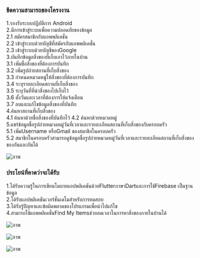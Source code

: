 ### ขีดความสามารถของโครงงาน
1.รองรับระบบปฏิบัติการ Android  
2.มีการเข้าสู่ระบบเพื่อความปลอดภัยของข้อมูล  
2.1 สมัครสมาชิกกับแอพพลิเคชั่น  
2.2 เข้าสู่ระบบด้วยบัญชีที่สมัครกับแอพพลิเคชั่น  
2.3 เข้าสู่ระบบด้วยบัญชีของGoogle  
3.บันทึกข้อมูลสิ่งของที่เก็บเอาไว้ภายในบ้าน  
3.1 เพิ่มชื่อสิ่งของที่ต้องการบันทึก  
3.2 เพิ่มรูปถ่ายสถานที่เก็บสิ่งของ  
3.3 กําหนดหมวดหมู่ให้สิ่งของที่ต้องการบันทึก  
3.4 ระบุรายละเอียดสถานที่เก็บสิ่งของ  
3.5 ระบุวันที่ที่นําสิ่งของไปเก็บไว้  
3.6 ตั้งวันและเวลาที่ต้องการให้แจ้งเตือน  
3.7 ลบและแก้ไขข้อมูลสิ่งของที่บันทึก  
4.ค้นหาสถานที่เก็บสิ่งของ  
4.1 ค้นหาด้วยชื่อสิ่งของที่บันทึกไว้ 
4.2 ค้นหาด้วยหมวดหมู่  
5.แชร์ข้อมูลชื่อรูปถ่ายหมวดหมู่วันที่เวลาและรายละเอียดสถานที่เก็บสิ่งของกับครอบครัว  
5.1 เพิ่มUsername หรือGmail ของสมาชิกในครอบครัว  
5.2 สมาชิกในครอบครัวสามารถดูข้อมูลชื่อรูปถ่ายหมวดหมู่วันที่เวลาและรายละเอียดสถานที่เก็บสิ่งของของกันและกันได้

![ภาพ](https://user-images.githubusercontent.com/115066278/196631029-4acc1134-0275-439a-a19a-d20e33663c4d.png)  
### ประโยน์ที่คาดว่าจะได้รับ
1.ได้รับความรู้ในการเขียนโมบายแอปพลิเคชันด้วยFlutterภาษาDartและการใช้Firebase เป็นฐานข้อมูล  
2.ได้รับแอปพลิเคชันเวอร์ชั่นเดโมสําหรับการทดสอบ  
3.ได้รับรู้ปัญหาและข้อผิดพลาดของโปรแกรมเพื่อนําไปแก้ไข  
4.สามารถใช้แอพพลิเคชั่นFind My Itemsช่วยลดเวลาในการหาสิ่งของภายในบ้านได้  

![ภาพ](https://user-images.githubusercontent.com/115066278/196631701-6e8b19ac-da69-488a-a434-111b446559f7.png)

![ภาพ](https://user-images.githubusercontent.com/115066278/196631844-845b5264-e039-4d74-a2ff-ed022d4b6068.png)

![ภาพ](https://user-images.githubusercontent.com/115066278/196631978-40aa6a9f-08d6-4262-b50b-c92d70bc8145.png)
